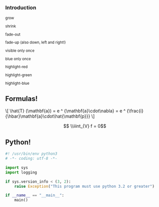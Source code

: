 
<section>


  <section>

### Introduction

<small>

  <p class="fragment grow">grow</p>
  <p class="fragment shrink">shrink</p>
  <p class="fragment fade-out">fade-out</p>
  <p class="fragment fade-up">fade-up (also down, left and right!)</p>
  <p class="fragment current-visible">visible only once</p>
  <p class="fragment highlight-current-blue">blue only once</p>
  <p class="fragment highlight-red">highlight-red</p>
  <p class="fragment highlight-green">highlight-green</p>
  <p class="fragment highlight-blue">highlight-blue</p>

</small>

  </section>

<section>

## Formulas!

\\[
  \\hat{T} (\\mathbf{a}) =
   e ^ {\\mathbf{a}\\cdot\\nabla} =
   e ^ {\\frac{i}{\\hbar}\\mathbf{a}\\cdot\\hat{\\mathbf{p}}}
\\]


$$ \\iiint_{V} f = 0$$

</section>

<section>

## Python!

```python
#! /usr/bin/env python3
# -*- coding: utf-8 -*-

import sys
import logging

if sys.version_info < (3, 2):
    raise Exception("This program must use python 3.2 or greater")

if __name__ == "__main__":
    main()

```

</section>
</section>


